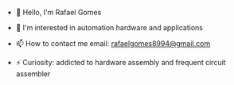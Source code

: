 - 👋 Hello, I'm Rafael Gomes
- 👀 I'm interested in automation hardware and applications

- 📫 How to contact me email: rafaelgomes8994@gmail.com

- ⚡ Curiosity: addicted to hardware assembly and frequent circuit assembler

<!---
RafaelGomes8994/RafaelGomes8994 is a ✨ special ✨ repository because its `README.md` (this file) appears on your GitHub profile.
You can click the Preview link to take a look at your changes.
--->
